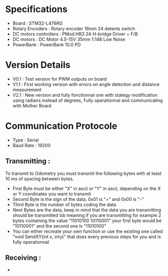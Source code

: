 # Specifications
- Board : STM32-L476RG
- Rotary Encoders : Rotary encoder 16mm 24 detents switch
- DC motors controllers : PMod HB3 2A H-bridge Driver + F/B
- DC motors : DC Motor 4.5-15V 35mm 1:148 Low Noise
- PowerBank : PowerBank 10.0 PD

# Version Details
- V0.1 : Test version for PWM outputs on board
- V1.1 : First working version with errors on angle detection and distance measurement
- V2.1 : New version and fully fonctionnal one with stategy modification using radians instead of degrees, Fully operationnal and communicating with Mother Board

# Communication Protocole
- Type : Serial
- Baud Rate : 19200

## Transmitting :
To transmit to Odometry you must transmit the following bytes with at least 10 ms of spacing between bytes.
- First Byte must be either "X" in ascii or "Y" in ascii, depending on the X or Y coordinates you want to transmit
- Second Byte is the sign of the data, 0x01 is "+" and 0x00 is "-"
- Third Byte is the number of bytes coding the data
- Next Bytes are the data, keep in mind that the data you are transmitting should be transmitted lsb meaning if you are transmitting for example 2 bytes containing the value "11010100 10110001" your first byte would be "10110001" and the second one is "11010100"
- You can either recreate your own function or use the existing one called "void SendXY(int x, inty)" that does every previous steps for you and is fully operationnal

## Receiving :
- 
